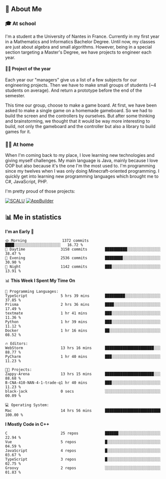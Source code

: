 ## 👀 About Me

### 🎓 At school

I'm a student a the University of Nantes in France. Currently in my first year in a Mathematics and Informatics Bachelor Degree. Until now, my classes are just about algebra and small algorithms. However, being in a special section targeting a Master's Degree, we have projects to engineer each year. 

#### 🔧🔬 Project of the year

Each year our "managers" give us a list of a few subjects for our engineering projects. Then we have to make small groups of students (~4 students on average). And return a prototype before the end of the semester.

This time our group, choose to make a game board. At first, we have been asked to make a single game on a homemade gameboard. So we had to build the screen and the controllers by ourselves. 
But after some thinking and brainstorming, we thought that it would be way more interesting to build, not only the gameboard and the controller but also a library to build games for it.

### 👨‍💻 At home

When I'm coming back to my place, I love learning new technologies and giving myself challenges. My main language is Java, mainly because I love OOP but also because it's the one I'm the most used to. I'm programming since my twelves when I was only doing Minecraft-oriented programming.  I quickly get into learning new programming languages which brought me to C#, JavaScript, PHP. 

I'm pretty proud of those projects:

[![SCALU](https://github-readme-stats.vercel.app/api/pin?username=renardfute&repo=SCALU)](https://github.com/renardfute/scalu)
[![AppBuilder](https://github-readme-stats.vercel.app/api/pin?username=pulsedev2&repo=AppBuilder)](https://github.com/pulsedev2/AppBuilder)

## 📊 Me in statistics
<!--START_SECTION:waka-->
**I'm an Early 🐤** 

```text
🌞 Morning                1372 commits        ████░░░░░░░░░░░░░░░░░░░░░   16.72 % 
🌆 Daytime                3158 commits        ██████████░░░░░░░░░░░░░░░   38.47 % 
🌃 Evening                2536 commits        ████████░░░░░░░░░░░░░░░░░   30.90 % 
🌙 Night                  1142 commits        ███░░░░░░░░░░░░░░░░░░░░░░   13.91 % 
```


📊 **This Week I Spent My Time On** 

```text
💬 Programming Languages: 
TypeScript               5 hrs 39 mins       █████████░░░░░░░░░░░░░░░░   37.85 % 
Prisma                   2 hrs 36 mins       ████░░░░░░░░░░░░░░░░░░░░░   17.49 % 
textmate                 1 hr 41 mins        ███░░░░░░░░░░░░░░░░░░░░░░   11.36 % 
Python                   1 hr 39 mins        ███░░░░░░░░░░░░░░░░░░░░░░   11.12 % 
Docker                   1 hr 16 mins        ██░░░░░░░░░░░░░░░░░░░░░░░   08.52 % 

🔥 Editors: 
WebStorm                 13 hrs 16 mins      ██████████████████████░░░   88.77 % 
PyCharm                  1 hr 40 mins        ███░░░░░░░░░░░░░░░░░░░░░░   11.23 % 

🐱‍💻 Projects: 
Zappy-Arena              13 hrs 15 mins      ██████████████████████░░░   88.68 % 
B-CNA-410-NAN-4-1-trade-q1 hr 40 mins        ███░░░░░░░░░░░░░░░░░░░░░░   11.23 % 
black-jack               0 secs              ░░░░░░░░░░░░░░░░░░░░░░░░░   00.09 % 

💻 Operating System: 
Mac                      14 hrs 56 mins      █████████████████████████   100.00 % 
```

**I Mostly Code in C++** 

```text
C                        25 repos            ██████░░░░░░░░░░░░░░░░░░░   22.94 % 
Vue                      5 repos             █░░░░░░░░░░░░░░░░░░░░░░░░   04.59 % 
JavaScript               4 repos             █░░░░░░░░░░░░░░░░░░░░░░░░   03.67 % 
TypeScript               3 repos             █░░░░░░░░░░░░░░░░░░░░░░░░   02.75 % 
Groovy                   2 repos             ░░░░░░░░░░░░░░░░░░░░░░░░░   01.83 % 
```




<!--END_SECTION:waka-->
